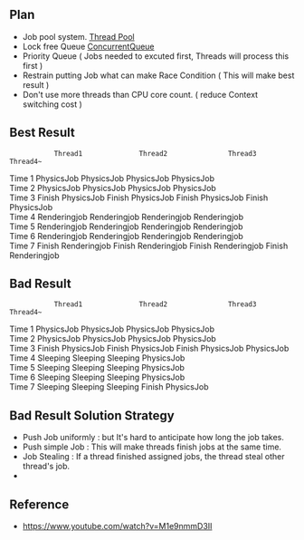 
## Plan

- Job pool system. [Thread Pool](https://github.com/SungJJinKang/ThreadPool_Cpp)       
- Lock free Queue [ConcurrentQueue](https://github.com/cameron314/concurrentqueue)       
- Priority Queue ( Jobs needed to excuted first, Threads will process this first )      
- Restrain putting Job what can make Race Condition ( This will make best result )           
- Don't use more threads than CPU core count. ( reduce Context switching cost )      

## Best Result
               Thread1              Thread2               Thread3               Thread4~        
Time 1       PhysicsJob            PhysicsJob            PhysicsJob            PhysicsJob     
Time 2       PhysicsJob            PhysicsJob            PhysicsJob            PhysicsJob       
Time 3   Finish PhysicsJob      Finish PhysicsJob     Finish PhysicsJob     Finish PhysicsJob     
Time 4      Renderingjob          Renderingjob          Renderingjob          Renderingjob      
Time 5      Renderingjob          Renderingjob          Renderingjob          Renderingjob     
Time 6      Renderingjob          Renderingjob          Renderingjob          Renderingjob     
Time 7  Finish Renderingjob     Finish Renderingjob   Finish Renderingjob   Finish Renderingjob        

## Bad Result
               Thread1              Thread2               Thread3               Thread4~        
Time 1       PhysicsJob            PhysicsJob            PhysicsJob            PhysicsJob     
Time 2       PhysicsJob            PhysicsJob            PhysicsJob            PhysicsJob       
Time 3    Finish PhysicsJob     Finish PhysicsJob     Finish PhysicsJob        PhysicsJob    
Time 4        Sleeping              Sleeping              Sleeping             PhysicsJob       
Time 5        Sleeping              Sleeping              Sleeping             PhysicsJob       
Time 6        Sleeping              Sleeping              Sleeping             PhysicsJob   
Time 7        Sleeping              Sleeping              Sleeping          Finish PhysicsJob     

## Bad Result Solution Strategy

- Push Job uniformly : but It's hard to anticipate how long the job takes.    
- Push simple Job : This will make threads finish jobs at the same time.      
- Job Stealing : If a thread finished assigned jobs, the thread steal other thread's job.          
- 

## Reference
  * https://www.youtube.com/watch?v=M1e9nmmD3II